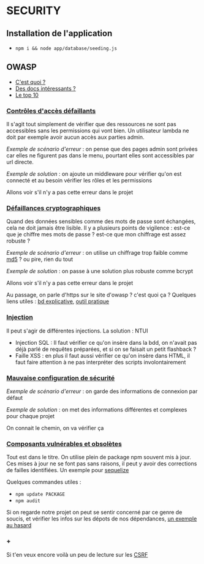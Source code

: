 # SECURITY

## Installation de l'application

- `npm i && node app/database/seeding.js`

## OWASP

- [C'est quoi ?](https://owasp.org/)
- [Des docs intéressants ?](https://cheatsheetseries.owasp.org/index.html)
- [Le top 10](https://owasp.org/www-project-top-ten/)

### [Contrôles d'accès défaillants](https://owasp.org/Top10/fr/A01_2021-Broken_Access_Control/)

Il s'agit tout simplement de vérifier que des ressources ne sont pas accessibles sans les permissions qui vont bien. Un utilisateur lambda ne doit par exemple avoir aucun accès aux parties admin.

_Exemple de scénario d'erreur_ : on pense que des pages admin sont privées car elles ne figurent pas dans le menu, pourtant elles sont accessibles par url directe.

_Exemple de solution_ : on ajoute un middleware pour vérifier qu'on est connecté et au besoin vérifier les rôles et les permissions

Allons voir s'il n'y a pas cette erreur dans le projet

### [Défaillances cryptographiques](https://owasp.org/Top10/fr/A02_2021-Cryptographic_Failures/)

Quand des données sensibles comme des mots de passe sont échangées, cela ne doit jamais être lisible. Il y a plusieurs points de vigilence : est-ce que je chiffre mes mots de passe ? est-ce que mon chiffrage est assez robuste ?

_Exemple de scénario d'erreur_ : on utilise un chiffrage trop faible comme [md5](https://md5decrypt.net/) ? ou pire, rien du tout

_Exemple de solution_ : on passe à une solution plus robuste comme bcrypt

Allons voir s'il n'y a pas cette erreur dans le projet

Au passage, on parle d'https sur le site d'owasp ? c'est quoi ça ? Quelques liens utiles : [bd explicative](https://howhttps.works/), [outil pratique](https://certbot.eff.org/)

### [Injection](https://owasp.org/Top10/fr/A03_2021-Injection/)

Il peut s'agir de différentes injections. La solution : NTUI

- Injection SQL : Il faut vérifier ce qu'on insère dans la bdd, on n'avait pas déjà parlé de requêtes préparées, et si on se faisait un petit flashback ?
- Faille XSS : en plus il faut aussi vérifier ce qu'on insère dans HTML, il faut faire attention à ne pas interpréter des scripts involontairement

### [Mauvaise configuration de sécurité](https://owasp.org/Top10/fr/A05_2021-Security_Misconfiguration/)

_Exemple de scénario d'erreur_ : on garde des informations de connexion par défaut

_Exemple de solution_ : on met des informations différentes et complexes pour chaque projet

On connait le chemin, on va vérifier ça

### [Composants vulnérables et obsolètes](https://owasp.org/Top10/fr/A06_2021-Vulnerable_and_Outdated_Components/)

Tout est dans le titre. On utilise plein de package npm souvent mis à jour. Ces mises à jour ne se font pas sans raisons, il peut y avoir des corrections de failles identifiées. Un exemple pour [sequelize](https://security.snyk.io/vuln/SNYK-JS-SEQUELIZE-450222)

Quelques commandes utiles :

- `npm update PACKAGE`
- `npm audit`

Si on regarde notre projet on peut se sentir concerné par ce genre de soucis, et vérifier les infos sur les dépots de nos dépendances, [un exemple au hasard](https://github.com/sequelize/sequelize/issues/11400 )

### +

Si t'en veux encore voilà un peu de lecture sur les [CSRF](https://kourou.oclock.io/ressources/fiche-recap/cross-site-request-forgery-csrf/)
